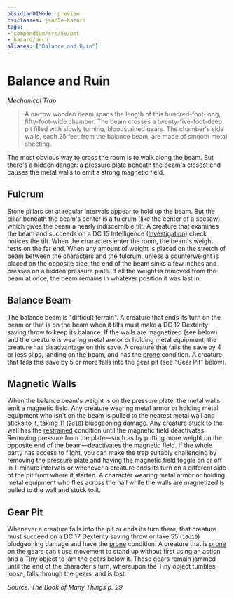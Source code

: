 ```yaml
---
obsidianUIMode: preview
cssclasses: json5e-hazard
tags:
- compendium/src/5e/bmt
- hazard/mech
aliases: ["Balance and Ruin"]
---
```

# Balance and Ruin
*Mechanical Trap*  

> A narrow wooden beam spans the length of this hundred-foot-long, fifty-foot-wide chamber. The beam crosses a twenty-five-foot-deep pit filled with slowly turning, bloodstained gears. The chamber's side walls, each 25 feet from the balance beam, are made of smooth metal sheeting.

The most obvious way to cross the room is to walk along the beam. But there's a hidden danger: a pressure plate beneath the beam's closest end causes the metal walls to emit a strong magnetic field.

## Fulcrum

Stone pillars set at regular intervals appear to hold up the beam. But the pillar beneath the beam's center is a fulcrum (like the center of a seesaw), which gives the beam a nearly indiscernible tilt. A creature that examines the beam and succeeds on a DC 15 Intelligence ([Investigation](z_compendium/rules/skills.md#Investigation)) check notices the tilt. When the characters enter the room, the beam's weight rests on the far end. When any amount of weight is placed on the stretch of beam between the characters and the fulcrum, unless a counterweight is placed on the opposite side, the end of the beam sinks a few inches and presses on a hidden pressure plate. If all the weight is removed from the beam at once, the beam remains in whatever position it was last in.

## Balance Beam

The balance beam is "difficult terrain". A creature that ends its turn on the beam or that is on the beam when it tilts must make a DC 12 Dexterity saving throw to keep its balance. If the walls are magnetized (see below) and the creature is wearing metal armor or holding metal equipment, the creature has disadvantage on this save. A creature that fails the save by 4 or less slips, landing on the beam, and has the [prone](z_compendium/rules/conditions.md#prone) condition. A creature that fails this save by 5 or more falls into the gear pit (see "Gear Pit" below).

## Magnetic Walls

When the balance beam's weight is on the pressure plate, the metal walls emit a magnetic field. Any creature wearing metal armor or holding metal equipment who isn't on the beam is pulled to the nearest metal wall and sticks to it, taking 11 (`2d10`) bludgeoning damage. Any creature stuck to the wall has the [restrained](z_compendium/rules/conditions.md#restrained) condition until the magnetic field deactivates. Removing pressure from the plate—such as by putting more weight on the opposite end of the beam—deactivates the magnetic field. If the whole party has access to flight, you can make the trap suitably challenging by removing the pressure plate and having the magnetic field toggle on or off in 1-minute intervals or whenever a creature ends its turn on a different side of the pit from where it started. A character wearing metal armor or holding metal equipment who flies across the hall while the walls are magnetized is pulled to the wall and stuck to it.

## Gear Pit

Whenever a creature falls into the pit or ends its turn there, that creature must succeed on a DC 17 Dexterity saving throw or take 55 (`10d10`) bludgeoning damage and have the [prone](z_compendium/rules/conditions.md#prone) condition. A creature that is [prone](z_compendium/rules/conditions.md#prone) on the gears can't use movement to stand up without first using an action and a Tiny object to jam the gears below it. Those gears remain jammed until the end of the character's turn, whereupon the Tiny object tumbles loose, falls through the gears, and is lost.

*Source: The Book of Many Things p. 29*